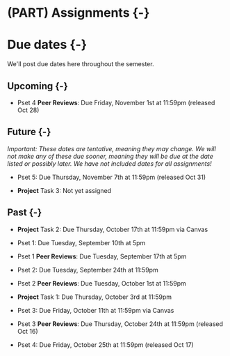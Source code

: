 
# (PART) Assignments {-}

# Due dates {-}

We'll post due dates here throughout the semester. 

## Upcoming {-}

- Pset 4 **Peer Reviews**: Due Friday, November 1st at 11:59pm (released Oct 28)

## Future {-}

*Important: These dates are tentative, meaning they may change. We will not make any of these due sooner, meaning they will be due at the date listed or possibly later. We have not included dates for all assignments!*

- Pset 5: Due Thursday, November 7th at 11:59pm (released Oct 31)

- **Project** Task 3: Not yet assigned

## Past {-}

- **Project** Task 2: Due Thursday, October 17th at 11:59pm via Canvas

- Pset 1: Due Tuesday, September 10th at 5pm 

- Pset 1 **Peer Reviews**: Due Tuesday, September 17th at 5pm 

- Pset 2: Due Tuesday, September 24th at 11:59pm 

- Pset 2 **Peer Reviews**: Due Tuesday, October 1st at 11:59pm 

- **Project** Task 1: Due Thursday, October 3rd at 11:59pm

- Pset 3: Due Friday, October 11th at 11:59pm via Canvas

- Pset 3 **Peer Reviews**: Due Thursday, October 24th at 11:59pm (released Oct 16)

- Pset 4: Due Friday, October 25th at 11:59pm (released Oct 17)
